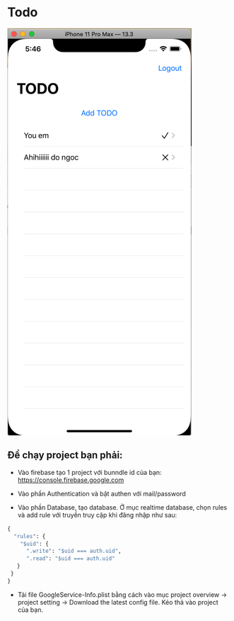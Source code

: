 # Todo 

![Background](images/image.png)

## Để chạy project bạn phải:

- Vào firebase tạo 1 project với bunndle id của bạn:
https://console.firebase.google.com

- Vào phần Authentication và bật authen với mail/password

- Vào phần Database, tạo database. Ở mục realtime database, chọn rules và add rule với truyền truy cập khi đăng nhập như sau:

```python
{
  "rules": {
    "$uid": {
      ".write": "$uid === auth.uid",
      ".read": "$uid === auth.uid"
   }
 }
}
```




- Tải file GoogleService-Info.plist bằng cách vào mục project overview -> project setting -> Download the latest config file. 
Kéo thả vào project của bạn. 

